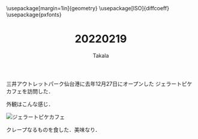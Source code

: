 ﻿---
title: 20220219
yesterday: 20220218
tomorrow: 20220220
days: 785
author: Takala
header-includes:
  - \usepackage[margin=1in]{geometry}
  - \usepackage[ISO]{diffcoeff}
  - \usepackage{pxfonts}
---


三井アウトレットパーク仙台港に去年12月27日にオープンした
ジェラートピケカフェを訪問した．


外観はこんな感じ．



![ジェラートピケカフェ](https://i.imgur.com/mHmjDXh.jpg)



クレープなるものを食した．美味なり．


